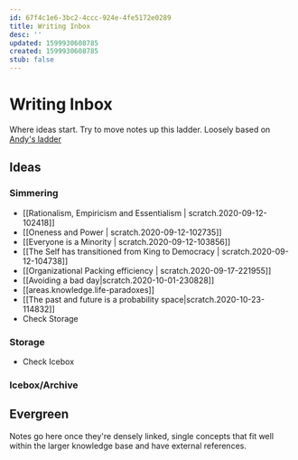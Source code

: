 ```yaml
---
id: 67f4c1e6-3bc2-4ccc-924e-4fe5172e0289
title: Writing Inbox
desc: ''
updated: 1599930608785
created: 1599930608785
stub: false
---
```


# Writing Inbox

Where ideas start. Try to move notes up this ladder. Loosely based on [Andy's ladder](https://notes.andymatuschak.org/z6f6xgGG4NKjkA5NA1kDd46whJh2Gt5rAmfX)

## Ideas

### Simmering

- [[Rationalism, Empiricism and Essentialism | scratch.2020-09-12-102418]]
- [[Oneness and Power | scratch.2020-09-12-102735]]
- [[Everyone is a Minority | scratch.2020-09-12-103856]]
- [[The Self has transitioned from King to Democracy | scratch.2020-09-12-104738]]
- [[Organizational Packing efficiency | scratch.2020-09-17-221955]]
- [[Avoiding a bad day|scratch.2020-10-01-230828]]
- [[areas.knowledge.life-paradoxes]]
- [[The past and future is a probability space|scratch.2020-10-23-114832]]
- Check Storage

### Storage

- Check Icebox

### Icebox/Archive

## Evergreen

Notes go here once they're densely linked, single concepts that fit well within the larger knowledge base and have external references.

